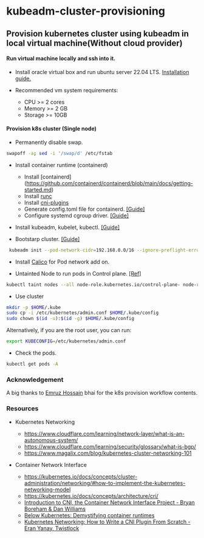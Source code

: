 # kubeadm-cluster-provisioning

## Provision kubernetes cluster using kubeadm in local virtual machine(**Without cloud provider**)

#### Run virtual machine locally and ssh into it.
- Install oracle virtual box and run ubuntu server 22.04 LTS. [Installation guide.](https://hibbard.eu/install-ubuntu-virtual-box/)

- Recommended vm system requirements:
    - CPU >= 2 cores
    - Memory >= 2 GB
    - Storage >= 10GB

#### Provision k8s cluster (Single node)
- Permanently disable swap. 

```bash
swapoff -a; sed -i '/swap/d' /etc/fstab
```

- Install container runtime (containerd)
    - Install [containerd] (https://github.com/containerd/containerd/blob/main/docs/getting-started.md)
    - Install [runc](https://github.com/containerd/containerd/blob/main/docs/getting-started.md#step-2-installing-runc)
    - Install [cni-plugins](https://github.com/containerd/containerd/blob/main/docs/getting-started.md#step-3-installing-cni-plugins)
    - Generate config.toml file for containerd. [[Guide]](https://github.com/containerd/containerd/blob/main/docs/getting-started.md#customizing-containerd)
    - Configure systemd cgroup driver. [[Guide]](https://kubernetes.io/docs/setup/production-environment/container-runtimes/#containerd-systemd)
- Install kubeadm, kubelet, kubectl. [[Guide]](https://kubernetes.io/docs/setup/production-environment/tools/kubeadm/install-kubeadm/#installing-kubeadm-kubelet-and-kubectl)

- Bootstarp cluster. [[Guide]](https://kubernetes.io/docs/setup/production-environment/tools/kubeadm/create-cluster-kubeadm/)
```bash
 kubeadm init --pod-network-cidr=192.168.0.0/16 --ignore-preflight-errors=all
```

- Install [Calico](https://projectcalico.docs.tigera.io/getting-started/kubernetes/quickstart) for Pod network add on.

- Untainted Node to run pods in Control plane. [[Ref]](https://kubernetes.io/docs/setup/production-environment/tools/kubeadm/create-cluster-kubeadm/#control-plane-node-isolation)
```bash
kubectl taint nodes --all node-role.kubernetes.io/control-plane- node-role.kubernetes.io/master-
```

- Use cluster
```bash
mkdir -p $HOME/.kube
sudo cp -i /etc/kubernetes/admin.conf $HOME/.kube/config
sudo chown $(id -u):$(id -g) $HOME/.kube/config
```

Alternatively, if you are the root user, you can run:
```bash
export KUBECONFIG=/etc/kubernetes/admin.conf
```

- Check the pods.
```bash
kubectl get pods -A
```

### Acknowledgement
A big thanks to [Emruz Hossain](https://github.com/hossainemruz) bhai for the k8s provision workflow contents.

### Resources

- Kubernetes Networking
    - https://www.cloudflare.com/learning/network-layer/what-is-an-autonomous-system/
    - https://www.cloudflare.com/learning/security/glossary/what-is-bgp/
    - https://www.magalix.com/blog/kubernetes-cluster-networking-101

- Container Network Interface
    - https://kubernetes.io/docs/concepts/cluster-administration/networking/#how-to-implement-the-kubernetes-networking-model
    - https://kubernetes.io/docs/concepts/architecture/cri/
    - [Introduction to CNI, the Container Network Interface Project - Bryan Boreham & Dan Williams](https://www.youtube.com/watch?v=YjjrQiJOyME)
    - [Below Kubernetes: Demystifying container runtimes](https://www.youtube.com/watch?v=MDsjINTL7Ek)
    - [Kubernetes Networking: How to Write a CNI Plugin From Scratch - Eran Yanay, Twistlock](https://www.youtube.com/watch?v=zmYxdtFzK6s)
    